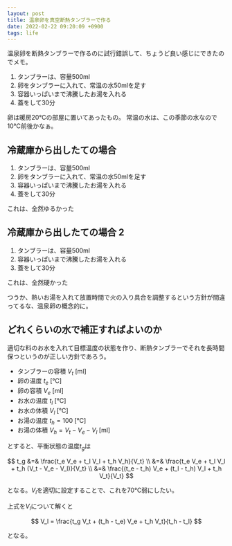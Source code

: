 ```yaml
---
layout: post
title: 温泉卵を真空断熱タンブラーで作る
date: 2022-02-22 09:20:09 +0900
tags: life
---
```


温泉卵を断熱タンブラーで作るのに試行錯誤して、ちょうど良い感じにできたのでメモ。

1. タンブラーは、容量500ml
2. 卵をタンブラーに入れて、常温の水50mlを足す
3. 容器いっぱいまで沸騰したお湯を入れる
4. 蓋をして30分

卵は暖房20℃の部屋に置いてあったもの。
常温の水は、この季節の水なので10℃前後かなぁ。

## 冷蔵庫から出したての場合

1. タンブラーは、容量500ml
2. 卵をタンブラーに入れて、常温の水50mlを足す
3. 容器いっぱいまで沸騰したお湯を入れる
4. 蓋をして30分

これは、全然ゆるかった

## 冷蔵庫から出したての場合 2

1. タンブラーは、容量500ml
3. 容器いっぱいまで沸騰したお湯を入れる
4. 蓋をして30分

これは、全然硬かった

つうか、熱いお湯を入れて放置時間で火の入り具合を調整するという方針が間違ってるな、温泉卵の概念的に。

## どれくらいの水で補正すればよいのか

適切な料のお水を入れて目標温度の状態を作り、断熱タンブラーでそれを長時間保つというのが正しい方針であろう。

- タンブラーの容積 $V_t$ [ml]
- 卵の温度 $t_e$ [℃]
- 卵の容積 $V_e$ [ml]
- お水の温度 $t_l$ [℃]
- お水の体積 $V_l$ [℃]
- お湯の温度 $t_h=100$ [℃]
- お湯の体積 $V_h = V_t - V_e - V_l$ [ml]

とすると、平衡状態の温度$t_g$は

$$
t_g &=& \frac{t_e V_e + t_l V_l + t_h V_h}{V_t} \\
    &=& \frac{t_e V_e + t_l V_l + t_h (V_t - V_e - V_l)}{V_t} \\
    &=& \frac{(t_e - t_h) V_e + (t_l - t_h) V_l + t_h V_t}{V_t}
$$

となる。$V_l$を適切に設定することで、これを70℃弱にしたい。

上式を$V_l$について解くと

$$
V_l = \frac{t_g V_t + (t_h - t_e) V_e + t_h V_t}{t_h - t_l}
$$

となる。
